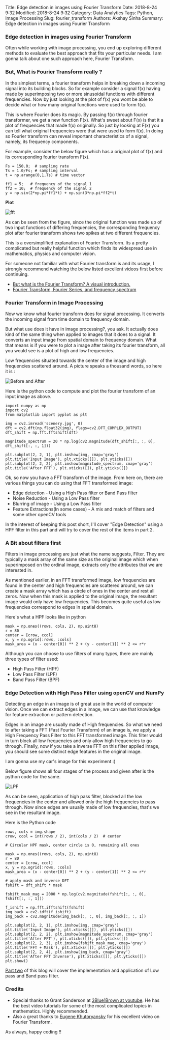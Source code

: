 Title: Edge detection in images using Fourier Transform 
Date: 2018-8-24 9:32
Modified: 2018-8-24 9:32
Category: Data Analytics
Tags: Python, Image Processing
Slug: fourier_transform
Authors: Akshay Sinha
Summary: Edge detection in images using Fourier Transform 

### Edge detection in images using Fourier Transform 

Often while working with image processing, you end up exploring different methods to evaluate the best approach that fits your particular needs. I am gonna talk about one such approach here, Fourier Transform.

### But, What is Fourier Transform really ?

In the simplest terms, a fourier transform helps in breaking down a incoming signal into its building blocks. So for example consider a signal f(x) having made by superimposing two or more sinusoidal functions with different frequencies. Now by just looking at the plot of f(x) you wont be able to decide what or how many original functions were used to form f(x).  

This is where Fourier does its magic. By passing f(x) through fourier transformer, we get a new function F(x). What's sweet about F(x) is that it a plot of frequencies that made f(x) originally. So just by looking at F(x) you can tell what original frequencies were that were used to form f(x). In doing so Fourier transform can reveal important characteristics of a signal, namely, its frequency components.

For example, consider the below figure which has a original plot of f(x) and its corresponding fourier transform F(x). 

    Fs = 150.0;  # sampling rate
    Ts = 1.0/Fs; # sampling interval
    t = np.arange(0,1,Ts) # time vector

    ff1 = 5;   # frequency of the signal 1
    ff2 = 10;  # frequency of the signal 2
    y = np.sin(2*np.pi*ff1*t) + np.sin(3*np.pi*ff2*t)
    
**Plot**

![fft](../images/mpl-basic-fft.png)

As can be seen from the figure, since the original function was made up of two input functions of differing frequencies, the corresponding frequency plot after fourier transform shows two spikes at two different frequencies.

This is a oversimplified explanation of Fourier Transform. Its a pretty complicated but really helpful function which finds its widespread use in mathematics, physics and computer vision.

For someone not familiar with what Fourier transform is and its usage, I strongly recommend watching the below listed excellent videos first before continuing.

* [But what is the Fourier Transform? A visual introduction.](https://www.youtube.com/watch?v=spUNpyF58BY)
* [Fourier Transform, Fourier Series, and frequency spectrum](https://www.youtube.com/watch?time_continue=1&v=r18Gi8lSkfM)

### Fourier Transform in Image Processing

Now we know what fourier transform does for signal processing. It converts the incoming signal from time domain to frequency domain. 

But what use does it have in image processing?, you ask. It actually does kind of the same thing when applied to images that it does to a signal. It converts an input image from spatial domain to frequency domain. What that means is if you were to plot a image after taking its fourier transform, all you would see is a plot of high and low frequencies.

Low frequencies situated towards the center of the image and high frequencies scattered around. A picture speaks a thousand words, so here it is :

![Before and After](../images/beforeNafter.JPG)

Here is the python code to compute and plot the fourier transform of an input image as above.


    import numpy as np
    import cv2
    from matplotlib import pyplot as plt
    
    img = cv2.imread('scenery.jpg', 0)
    dft = cv2.dft(np.float32(img), flags=cv2.DFT_COMPLEX_OUTPUT)
    dft_shift = np.fft.fftshift(dft)
    
    magnitude_spectrum = 20 * np.log(cv2.magnitude(dft_shift[:, :, 0], dft_shift[:, :, 1]))
    
    plt.subplot(2, 2, 1), plt.imshow(img, cmap='gray')
    plt.title('Input Image'), plt.xticks([]), plt.yticks([])
    plt.subplot(2, 2, 2), plt.imshow(magnitude_spectrum, cmap='gray')
    plt.title('After FFT'), plt.xticks([]), plt.yticks([])
  


Ok, so now you have a FFT transform of the image. From here on, there are various things you can do using that FFT transformed image:

* Edge detection - Using a High Pass filter or Band Pass filter
* Noise Reduction - Using a Low Pass filter
* Blurring of image - Using a Low Pass filter
* Feature Extractions(In some cases) - A mix and match of filters and some other openCV tools

In the interest of keeping this post short, I'll cover "Edge Detection" using a HPF filter in this part and will try to cover the rest of the items in part 2. 

### A Bit about filters first

Filters in image processing are just what the name suggests, Filter. They are typically a mask array of the same size as the original image which when superimposed on the ordinal image, extracts only the attributes that we are interested in.

As mentioned earlier, in an FFT transformed image, low frequencies are found in the center and high frequencies are scattered around, we can create a mask array which has a circle of ones in the center and  rest all zeros. Now when this mask is applied to the original image, the resultant image would only have low frequencies. This becomes quite useful as low frequencies correspond to edges in spatial domain.

Here's what a HPF looks like in python 


    mask = np.ones((rows, cols, 2), np.uint8)
    r = 80
    center = [crow, ccol]
    x, y = np.ogrid[:rows, :cols]
    mask_area = (x - center[0]) ** 2 + (y - center[1]) ** 2 <= r*r



Although you can choose to use filters of many types, there are mainly three types of filter used:

* High Pass Filter (HPF)
* Low Pass Filter (LPF)
* Band Pass Filter (BPF)

### Edge Detection with High Pass Filter using openCV and NumPy

Detecting an edge in an image is of great use in the world of computer vision. Once we can extract edges in a image, we can use that knowledge for feature extraction or pattern detection. 

Edges in an image are usually made of High frequencies. So what we need to after taking a FFT (Fast Fourier Transform) of an image is, we apply a High Frequency Pass Filter to this FFT transformed image. This filter would in turn block all low frequencies and only allow high frequencies to go through. Finally, now if you take a inverse FFT on this filter applied image, you should see some distinct edge features in the original image.

I am gonna use my car's image for this experiment :)

Below figure shows all four stages of the process and given after is the python code for the same.

![LPF](../images/hpf_fourier.jpeg)

As can be seen, application of high pass filter, blocked all the low frequencies in the center and allowed only the high frequencies to pass through. Now since edges are usually made of low frequencies, that's we see in the resultant image. 

Here is the Python code



 
    rows, cols = img.shape
    crow, ccol = int(rows / 2), int(cols / 2)  # center
    
    # Circular HPF mask, center circle is 0, remaining all ones
    
    mask = np.ones((rows, cols, 2), np.uint8)
    r = 80
    center = [crow, ccol]
    x, y = np.ogrid[:rows, :cols]
    mask_area = (x - center[0]) ** 2 + (y - center[1]) ** 2 <= r*r
    
    # apply mask and inverse DFT
    fshift = dft_shift * mask
    
    fshift_mask_mag = 2000 * np.log(cv2.magnitude(fshift[:, :, 0], fshift[:, :, 1]))
    
    f_ishift = np.fft.ifftshift(fshift)
    img_back = cv2.idft(f_ishift)
    img_back = cv2.magnitude(img_back[:, :, 0], img_back[:, :, 1])
    
    plt.subplot(2, 2, 1), plt.imshow(img, cmap='gray')
    plt.title('Input Image'), plt.xticks([]), plt.yticks([])
    plt.subplot(2, 2, 2), plt.imshow(magnitude_spectrum, cmap='gray')
    plt.title('After FFT'), plt.xticks([]), plt.yticks([])
    plt.subplot(2, 2, 3), plt.imshow(fshift_mask_mag, cmap='gray')
    plt.title('FFT + Mask'), plt.xticks([]), plt.yticks([])
    plt.subplot(2, 2, 4), plt.imshow(img_back, cmap='gray')
    plt.title('After FFT Inverse'), plt.xticks([]), plt.yticks([])
    plt.show()


[Part two]() of this blog will cover the implementation and application of Low pass and Band pass filter. 


### Credits

* Special thanks to Grant Sanderson at [3Blue1Brown at youtube](https://www.youtube.com/channel/UCYO_jab_esuFRV4b17AJtAw). He has the best video tutorials for some of the most complicated topics in mathematics. Highly recommended.  
* Also a great thanks to [Eugene Khutoryansky](https://www.youtube.com/channel/UCJ0yBou72Lz9fqeMXh9mkog) for his excellent video on Fourier Transform.

As always, happy coding !!

